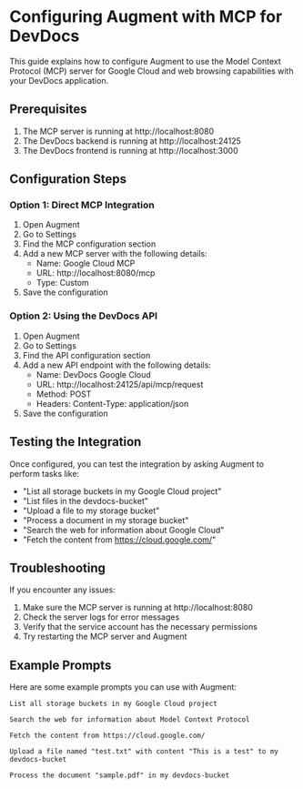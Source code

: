 # Configuring Augment with MCP for DevDocs

This guide explains how to configure Augment to use the Model Context Protocol (MCP) server for Google Cloud and web browsing capabilities with your DevDocs application.

## Prerequisites

1. The MCP server is running at http://localhost:8080
2. The DevDocs backend is running at http://localhost:24125
3. The DevDocs frontend is running at http://localhost:3000

## Configuration Steps

### Option 1: Direct MCP Integration

1. Open Augment
2. Go to Settings
3. Find the MCP configuration section
4. Add a new MCP server with the following details:
   - Name: Google Cloud MCP
   - URL: http://localhost:8080/mcp
   - Type: Custom
5. Save the configuration

### Option 2: Using the DevDocs API

1. Open Augment
2. Go to Settings
3. Find the API configuration section
4. Add a new API endpoint with the following details:
   - Name: DevDocs Google Cloud
   - URL: http://localhost:24125/api/mcp/request
   - Method: POST
   - Headers: Content-Type: application/json
5. Save the configuration

## Testing the Integration

Once configured, you can test the integration by asking Augment to perform tasks like:

- "List all storage buckets in my Google Cloud project"
- "List files in the devdocs-bucket"
- "Upload a file to my storage bucket"
- "Process a document in my storage bucket"
- "Search the web for information about Google Cloud"
- "Fetch the content from https://cloud.google.com/"

## Troubleshooting

If you encounter any issues:

1. Make sure the MCP server is running at http://localhost:8080
2. Check the server logs for error messages
3. Verify that the service account has the necessary permissions
4. Try restarting the MCP server and Augment

## Example Prompts

Here are some example prompts you can use with Augment:

```
List all storage buckets in my Google Cloud project
```

```
Search the web for information about Model Context Protocol
```

```
Fetch the content from https://cloud.google.com/
```

```
Upload a file named "test.txt" with content "This is a test" to my devdocs-bucket
```

```
Process the document "sample.pdf" in my devdocs-bucket
```
